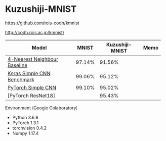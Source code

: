 # Kuzushiji-MNIST

https://github.com/rois-codh/kmnist

http://codh.rois.ac.jp/kmnist/



|Model                            | MNIST | Kuzushiji-MNIST | Memo
|---------------------------------|-------|--------|---|
|[4-Nearest Neighbour Baseline](benchmarks/kuzushiji_mnist_knn.py)     |97.14% | 91.56% | 
|[Keras Simple CNN Benchmark](benchmarks/kuzushiji_mnist_cnn.py)       |99.06% | 95.12% |
|[PyTorch Simple CNN](code/kuzushiji_mnist_pytorch.py)       |99.10% | 95.02% |
|[PyTorch ResNet18]       |       | 95.43% |


Environment (Google Colaboratory)
- Python  3.6.9
- PyTorch 1.3.1
- torchvision 0.4.2
- Numpy   1.17.4
